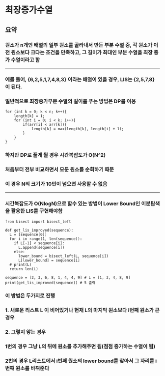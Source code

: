 # 최장증가수열

## 요약

### 원소가 n개인 배열의 일부 원소를 골라내서 만든 부분 수열 중, 각 원소가 이전 원소보다 크다는 조건을 만족하고, 그 길이가 최대인 부분 수열을 최장 증가 수열이라고 함

---

### 예를 들어, {6,2,5,1,7,4,8,3} 이라는 배열이 있을 경우, LIS는  {2,5,7,8} 이 된다.

### 일반적으로 최장증가부분 수열의 길이를 푸는 방법은 DP를 이용

```
for (int k = 0; k < n; k++){
	length[k] = 1;
    for (int i = 0; i < k; i++){
        if(arr[i] < arr[k]){
            length[k] = max(length[k], length[i] + 1);
        }
    }
}
```

### 하지만 DP로 풀게 될 경우 시간복잡도가 O(N^2)
### 처음부터 전부 비교하면서 모둔 원소를 순회하기 때문

### 이 경우 N의 크기가 10만이 넘으면 사용할 수 없음
---
### 시간복잡도가 O(NlogN)으로 할수 있는 방법이 Lower Bound인 이분탐색을 활용한 LIS를 구현해야함

```
from bisect import bisect_left

def get_lis_improved(sequence):
  L = [sequence[0]]
  for i in range(1, len(sequence)):
    if L[-1] < sequence[i]:
      L.append(sequence[i])
    else:
      lower_bound = bisect_left(L, sequence[i])
      L[lower_bound] = sequence[i]
  # print(L)
  return len(L)

sequence = [2, 3, 6, 8, 1, 4, 4, 9] # L = [1, 3, 4, 8, 9]
print(get_lis_improved(sequence)) # 5 출력
```

### 이 방법은 두가지로 진행
### 1. 새로운 리스트 L 이 비어있거나 현재 L의 마지막 원소보다 i번째 원소가 큰 경우
### 2. 그렇지 앟는 경우

### 1번의 경우 그냥 L의 뒤에 원소를 추가해주면 됨(점점 증가하는 수열이 됨)
### 2번의 경우 L리스트에서 i번째 원소의 lower bound를 찾아서 그 자리를 i번쨰 원소를 바꿔준다